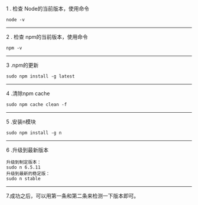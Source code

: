 1 . 检查 Node的当前版本，使用命令

````
node -v
````

----

2 . 检查 npm的当前版本，使用命令

````
npm -v
````
----

3 .npm的更新

````
sudo npm install -g latest 
````
----

4 .清除npm cache

````
sudo npm cache clean -f
````
----

5 .安装n模块

````
sudo npm install -g n
````
----

6 .升级到最新版本

````
升级到制定版本：
sudo n 6.5.11
升级到最新的稳定版：
sudo n stable
````
----

7.成功之后，可以用第一条和第二条来检测一下版本即可。

























